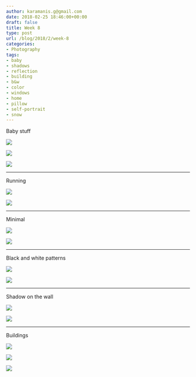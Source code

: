 ```yaml
---
author: karamanis.g@gmail.com
date: 2018-02-25 18:46:00+00:00
draft: false
title: Week 8
type: post
url: /blog/2018/2/week-8
categories:
- Photography
tags:
- baby
- shadows
- reflection
- building
- b&w
- color
- windows
- home
- pillow
- self-portrait
- snow
---
```


Baby stuff



  
   ![](/images/2018-02-25-20182week-8/IMG_4413.jpg)

  

  
   ![](/images/2018-02-25-20182week-8/IMG_4418.jpg)

  

  
   ![](/images/2018-02-25-20182week-8/IMG_4484.jpg)

  



* * *

Running



  
   ![](/images/2018-02-25-20182week-8/IMG_4431.jpg)

  

  
   ![](/images/2018-02-25-20182week-8/IMG_4433.jpg)

  



* * *

Minimal



  
   ![](/images/2018-02-25-20182week-8/IMG_4434.jpg)

  

  
   ![](/images/2018-02-25-20182week-8/IMG_4445.jpg)

  



* * *

Black and white patterns



  
   ![](/images/2018-02-25-20182week-8/IMG_4460.jpg)

  

  
   ![](/images/2018-02-25-20182week-8/IMG_4464.jpg)

  



* * *

Shadow on the wall



  
   ![](/images/2018-02-25-20182week-8/IMG_4506.jpg)

  

  
   ![](/images/2018-02-25-20182week-8/IMG_4508.jpg)

  



* * *

Buildings



  
   ![](/images/2018-02-25-20182week-8/IMG_4510+2.jpg)

  

  
   ![](/images/2018-02-25-20182week-8/IMG_4511+2.jpg)

  

  
   ![](/images/2018-02-25-20182week-8/IMG_4516+2.jpg)

  


